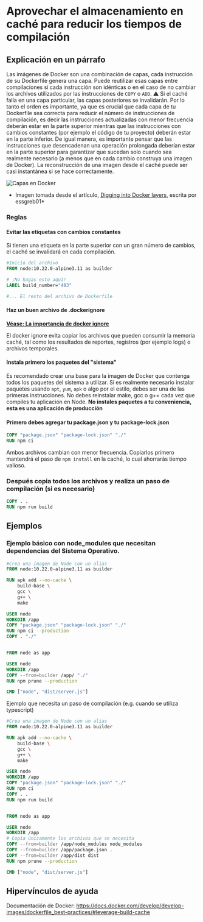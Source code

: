 # Aprovechar el almacenamiento en caché para reducir los tiempos de compilación

## Explicación en un párrafo

Las imágenes de Docker son una combinación de capas, cada instrucción de su Dockerfile genera una capa. Puede reutilizar esas capas entre compilaciones sí cada instrucción son idénticas o en el caso de no cambiar los archivos utilizados por las instrucciones de `COPY` o `ADD`. ⚠️ Si el caché falla en una capa particular, las capas posteriores se invalidarán. Por lo tanto el orden es importante, ya que es crucial que cada capa de tu Dockerfile sea correcta para reducir el número de instrucciones de compilación, es decir las instrucciones actualizadas con menor frecuencia deberán estar en la parte superior mientras que las instrucciones con cambios constantes (por ejemplo el código de tu proyecto) deberán estar en la parte inferior. De igual manera, es importante pensar que las instrucciones que desencadenan una operación prolongada deberían estar en la parte superior para garantizar que sucedan solo cuando sea realmente necesario (a menos que en cada cambio construya una imagen de Docker). La reconstrucción de una imagen desde el caché puede ser casi instantánea si se hace correctamente. 

![Capas en Docker](../../assets/images/docker_layers_schema.png)

* Imagen tomada desde el artículo, [Digging into Docker layers](https://medium.com/@jessgreb01/digging-into-docker-layers-c22f948ed612), escrita por essgreb01*

### Reglas

#### Evitar las etiquetas con cambios constantes

Si tienen una etiqueta en la parte superior con un gran número de cambios, el caché se invalidará en cada compilación.

```Dockerfile
#Inicio del archivo
FROM node:10.22.0-alpine3.11 as builder

# ¡No hagas esto aquí!
LABEL build_number="483"

#... El resto del archivo de Dockerfile
```

#### Haz un buen archivo de .dockerignore 

[**Véase: La importancia de docker ignore**](./docker-ignore.spanish.md)

El docker ignore evita copiar los archivos que pueden consumir la memoria caché, tal como los resultados de reportes, registros (por ejemplo logs) o archivos temporales.

#### Instala primero los paquetes del "sistema"

Es recomendado crear una base para la imagen de Docker que contenga todos los paquetes del sistema a utilizar. Si es realmente necesario instalar paquetes usando `apt`, `yum`, `apk` o algo por el estilo, debes ser una de las primeras instrucciones. No debes reinstalar make, gcc o g++ cada vez que compiles tu aplicación en Node.
**No instales paquetes a tu conveniencia, esta es una aplicación de producción**

#### Primero debes agregar tu package.json y tu package-lock.json

```Dockerfile
COPY "package.json" "package-lock.json" "./"
RUN npm ci
```

Ambos archivos cambian con menor frecuencia. Copiarlos primero mantendrá el paso de `npm install` en la caché, lo cual ahorrarás tiempo valioso.
 
### Después copia todos los archivos y realiza un paso de compilación (si es necesario)

```Dockerfile
COPY . .
RUN npm run build
```

## Ejemplos

### Ejemplo básico con node_modules que necesitan dependencias del Sistema Operativo.
```Dockerfile
#Crea una imagen de Node con un alias
FROM node:10.22.0-alpine3.11 as builder

RUN apk add --no-cache \
    build-base \
    gcc \
    g++ \
    make

USER node
WORKDIR /app
COPY "package.json" "package-lock.json" "./"
RUN npm ci --production
COPY . "./"


FROM node as app

USER node
WORKDIR /app
COPY --from=builder /app/ "./"
RUN npm prune --production

CMD ["node", "dist/server.js"]
```


Ejemplo que necesita un paso de compilación (e.g. cuando se utiliza typescript)
```Dockerfile
#Crea una imagen de Node con un alias
FROM node:10.22.0-alpine3.11 as builder

RUN apk add --no-cache \
    build-base \
    gcc \
    g++ \
    make

USER node
WORKDIR /app
COPY "package.json" "package-lock.json" "./"
RUN npm ci
COPY . .
RUN npm run build


FROM node as app

USER node
WORKDIR /app
# Copia únicamente los archivos que se necesita
COPY --from=builder /app/node_modules node_modules
COPY --from=builder /app/package.json .
COPY --from=builder /app/dist dist
RUN npm prune --production

CMD ["node", "dist/server.js"]
```

## Hipervínculos de ayuda

Documentación de Docker: https://docs.docker.com/develop/develop-images/dockerfile_best-practices/#leverage-build-cache
